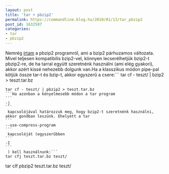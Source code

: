 ```yaml
---
layout: post
title: 'tar + pbzip2'
permalink: https://commandline.blog.hu/2010/01/13/tar_pbzip2
post_id: 1632507
categories: 
- tar
- pbzip2
---
```


Nemrég 
[írtam](http://commandline.blog.hu/2009/12/29/pbzip2) a pbzip2 programról, ami a bzip2 párhuzamos változata. Mivel teljesen kompatibilis bzip2-vel, könnyen lecserélhetjük bzip2-t pbzip2-re, de ha tarral együtt szeretnénk használni (ami elég gyakori), akkor azért kissé nehezebb dolgunk van.Ha a klasszikus módon pipe-pal kötjük össze tar-t és bzip-t, akkor egyszerű a csere:```
tar cf - teszt/ | bzip2 > teszt.tar.bz
``````
tar cf - teszt/ | pbzip2 > teszt.tar.bz
```Ha azonban a kényelmesebb módon a tar program 
```
-j
```
 kapcsolójával határozzuk meg, hogy bzip2-t szeretnénk használni, akkor gondban leszünk. Ehelyett a tar  
```
--use-compress-program
```
 kapcsolóját (egyszerűbben 
```
-I
```
 ) kell használnunk:```
tar cfj teszt.tar.bz teszt/
``````
tar cIf pbzip2 teszt.tar.bz teszt/
```